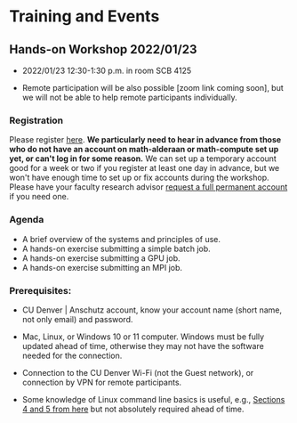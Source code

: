 # Training and Events

## Hands-on Workshop 2022/01/23 

* 2022/01/23 12:30-1:30 p.m. in room SCB 4125

* Remote participation will be also possible [zoom link coming soon], but we will not be able to help remote participants individually. 

### Registration

Please register [here](https://forms.office.com/r/0FN7UbtgCn).  **We particularly need to hear in advance from those who do not have an account on math-alderaan or math-compute set up yet, or can't log in for some reason.** We can set up a temporary account good for a week or two if you register at least one day in advance, but we won't have enough time to set up or fix accounts during the workshop. Please have your faculty research advisor [request a full permanent account](../accounts) if you need one. 

### Agenda

* A brief overview of the systems and principles of use.
* A hands-on exercise submitting a simple batch job.
* A hands-on exercise submitting a GPU job.
* A hands-on exercise submitting an MPI job.
 
### Prerequisites:

* CU Denver | Anschutz account, know your account name (short name, not only email) and password.  

* Mac, Linux, or Windows 10 or 11 computer. Windows must be fully updated ahead of time, otherwise they may not have the software needed for the connection.
 
* Connection to the CU Denver Wi-Fi (not the Guest network), or connection by VPN for remote participants.

* Some knowledge of Linux command line basics is useful, e.g., [Sections 4 and 5 from here](https://ubuntu.com/tutorials/command-line-for-beginners#1-overview) but not absolutely required ahead of time.
 



